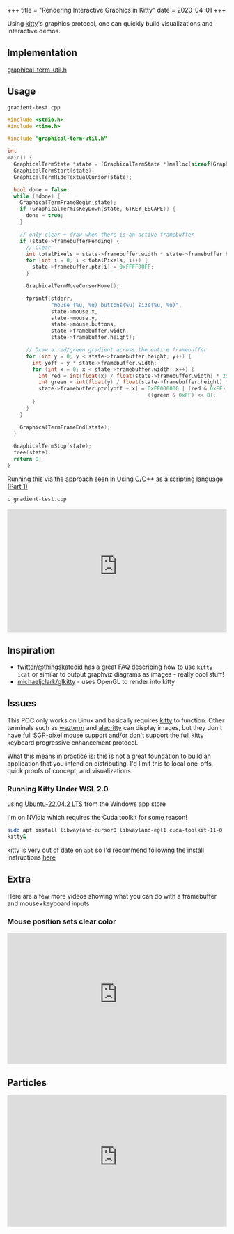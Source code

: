 +++
title = "Rendering Interactive Graphics in Kitty"
date = 2020-04-01
+++

Using [kitty](https://sw.kovidgoyal.net/kitty/)'s graphics protocol, one can quickly build visualizations and interactive demos.

<!-- more -->

## Implementation

[graphical-term-util.h](assets/graphical-term-util.h)

## Usage

`gradient-test.cpp`

```cpp
#include <stdio.h>
#include <time.h>

#include "graphical-term-util.h"

int
main() {
  GraphicalTermState *state = (GraphicalTermState *)malloc(sizeof(GraphicalTermState));
  GraphicalTermStart(state);
  GraphicalTermHideTextualCursor(state);

  bool done = false;
  while (!done) {
    GraphicalTermFrameBegin(state);
    if (GraphicalTermIsKeyDown(state, GTKEY_ESCAPE)) {
      done = true;
    }

    // only clear + draw when there is an active framebuffer
    if (state->framebufferPending) {
      // Clear
      int totalPixels = state->framebuffer.width * state->framebuffer.height;
      for (int i = 0; i < totalPixels; i++) {
        state->framebuffer.ptr[i] = 0xFFFF00FF;
      }

      GraphicalTermMoveCursorHome();

      fprintf(stderr,
              "mouse (%u, %u) buttons(%u) size(%u, %u)",
              state->mouse.x,
              state->mouse.y,
              state->mouse.buttons,
              state->framebuffer.width,
              state->framebuffer.height);

      // Draw a red/green gradient across the entire framebuffer
      for (int y = 0; y < state->framebuffer.height; y++) {
        int yoff = y * state->framebuffer.width;
        for (int x = 0; x < state->framebuffer.width; x++) {
          int red = int(float(x) / float(state->framebuffer.width) * 255.0f);
          int green = int(float(y) / float(state->framebuffer.height) * 255.0f);
          state->framebuffer.ptr[yoff + x] = 0xFF000000 | (red & 0xFF) |
                                             ((green & 0xFF) << 8);
        }
      }
    }

    GraphicalTermFrameEnd(state);
  }

  GraphicalTermStop(state);
  free(state);
  return 0;
}
```

Running this via the approach seen in [Using C/C++ as a scripting language (Part 1)](/articles/c-as-a-scripting-language-part-1/)
```bash
c gradient-test.cpp
```

<div class="video-embed" style="position: relative; padding-top: 56.25%;">
  <iframe
    src="https://customer-vv39d21derhw1phl.cloudflarestream.com/79cd888b65b83ff2956426be856460da/iframe?poster=https%3A%2F%2Fcustomer-vv39d21derhw1phl.cloudflarestream.com%2F79cd888b65b83ff2956426be856460da%2Fthumbnails%2Fthumbnail.jpg%3Ftime%3D%26height%3D600&letterboxColor=transparent&preload=true"
    style="border: none; position: absolute; top: 0; left: 0; height: 100%; width: 100%;"
    allow="accelerometer; gyroscope; autoplay; encrypted-media; picture-in-picture;"
    allowfullscreen="true"
  ></iframe>
</div>

## Inspiration

- [twitter/@thingskatedid](https://twitter.com/thingskatedid/status/1316074032379248640) has a great FAQ describing how to use `kitty icat` or similar to
output graphviz diagrams as images - really cool stuff!
- [michaeljclark/glkitty](https://github.com/michaeljclark/glkitty) - uses OpenGL to render into kitty

## Issues

This POC only works on Linux and basically requires [kitty](https://sw.kovidgoyal.net/kitty/) to function. Other terminals such as [wezterm](https://wezfurlong.org/wezterm/index.html) and [alacritty](https://alacritty.org/) can display images, but they don't have full SGR-pixel mouse support and/or don't support the full kitty keyboard progressive enhancement protocol.

What this means in practice is: this is not a great foundation to build an application that you intend on distributing. I'd limit this to local one-offs, quick proofs of concept, and visualizations.

### Running Kitty Under WSL 2.0

using [Ubuntu-22.04.2 LTS](https://apps.microsoft.com/store/detail/ubuntu-22042-lts/9PN20MSR04DW?hl=en-us&gl=us&rtc=1) from the Windows app store

I'm on NVidia which requires the Cuda toolkit for some reason!

```bash
sudo apt install libwayland-cursor0 libwayland-egl1 cuda-toolkit-11-0
kitty&
```

kitty is very out of date on `apt` so I'd recommend following the install instructions [here](https://sw.kovidgoyal.net/kitty/binary/)


## Extra

Here are a few more videos showing what you can do with a framebuffer and mouse+keyboard inputs

### Mouse position sets clear color

<div class="video-embed" style="position: relative; padding-top: 60%;">
  <iframe
    src="https://customer-vv39d21derhw1phl.cloudflarestream.com/d666663fc85ab7c5029c291f33eaad83/iframe?poster=https%3A%2F%2Fcustomer-vv39d21derhw1phl.cloudflarestream.com%2Fd666663fc85ab7c5029c291f33eaad83%2Fthumbnails%2Fthumbnail.jpg%3Ftime%3D%26height%3D600&letterboxColor=transparent&preload=true"
    style="border: none; position: absolute; top: 0; left: 0; height: 100%; width: 100%;"
    allow="accelerometer; gyroscope; autoplay; encrypted-media; picture-in-picture;"
    allowfullscreen="true"
  ></iframe>
</div>


## Particles
<div class="video-embed" style="position: relative; padding-top: 60%;">
  <iframe
    src="https://customer-vv39d21derhw1phl.cloudflarestream.com/948e79a5a4cf625276e95bd268c15bfb/iframe?poster=https%3A%2F%2Fcustomer-vv39d21derhw1phl.cloudflarestream.com%2F948e79a5a4cf625276e95bd268c15bfb%2Fthumbnails%2Fthumbnail.jpg%3Ftime%3D%26height%3D600&letterboxColor=transparent&preload=true"
    style="border: none; position: absolute; top: 0; left: 0; width: 100%; height: 100%"
    allow="accelerometer; gyroscope; autoplay; encrypted-media; picture-in-picture;"
    allowfullscreen="true"
  ></iframe>
</div>

